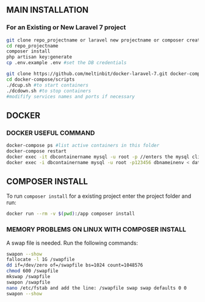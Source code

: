 ## MAIN INSTALLATION

### For an Existing or New Laravel 7 project

```bash
git clone repo_projectname or laravel new projectname or composer create-progect laravel/laravel projectname
cd repo_projectname
composer install
php artisan key:generate
cp .env.example .env #set the DB credentials

git clone https://github.com/meltinbit/docker-laravel-7.git docker-compose
cd docker-compose/scripts
./dcup.sh #to start containers
./dcdown.sh #to stop containers
#modifify services names and ports if necessary
```

## DOCKER

### DOCKER USEFUL COMMAND
```bash
docker-compose ps #list active containers in this folder
docker-compose restart 
docker exec -it dbcontainername mysql -u root -p //enters the mysql client
docker exec -i dbcontainername mysql -u root -p123456 dbnameinenv < database.sql
```

## COMPOSER INSTALL
To run `composer install` for a existing project enter the project folder and run:
```bash
docker run --rm -v $(pwd):/app composer install
```

### MEMORY PROBLEMS ON LINUX WITH COMPOSER INSTALL
A swap file is needed. Run the following commands:

```bash
swapon --show
fallocate -l 1G /swapfile
dd if=/dev/zero of=/swapfile bs=1024 count=1048576
chmod 600 /swapfile
mkswap /swapfile
swapon /swapfile
nano /etc/fstab and add the line: /swapfile swap swap defaults 0 0
swapon --show
```

